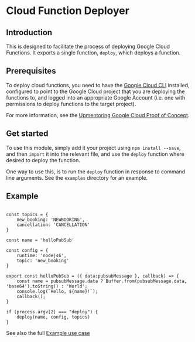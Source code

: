 # Cloud Function Deployer


## Introduction

This is designed to facilitate the process of deploying Google Cloud Functions.  It exports a single function, `deploy`, which deploys a function.


## Prerequisites

To deploy cloud functions, you need to have the [Google Cloud CLI](https://cloud.google.com/sdk/) installed, configured to point to the Google Cloud project that you are deploying the functions to, and logged into an appropriate Google Account (i.e. one with permissions to deploy functions to the target project).

For more information, see the [Upmentoring Google Cloud Proof of Concept](https://github.com/leanjscom/upmentoring-gcloud-poc).


## Get started

To use this module, simply add it your project using `npm install --save`, and then `import` it into the relevant file, and use the `deploy` function where desired to deploy the function.

One way to use this, is to run the `deploy` function in response to command line arguments.  See the `examples` directory for an example.


## Example

```

const topics = {
	new_booking: 'NEWBOOKING',
	cancellation: 'CANCELLATION'
}

const name = 'helloPubSub'

const config = {
	runtime: 'nodejs6',
	topic: 'new_booking'
}

export const helloPubSub = ({ data:pubsubMessage }, callback) => {
	const name = pubsubMessage.data ? Buffer.from(pubsubMessage.data, 'base64').toString() : 'World';
	console.log(`Hello, ${name}!`);
	callback();
}

if (process.argv[2] === "deploy") {
	deploy(name, config, topics)
}
```

See also the full [Example use case](https://github.com/leanjscom/cloud-function-deployer/tree/master/examples/define-and-deploy)